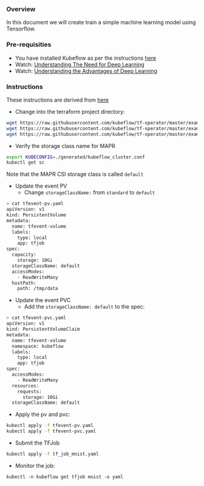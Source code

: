 ### Overview

In this document we will create train a simple machine learning model using Tensorflow.

### Pre-requisities

- You have installed Kubeflow as per the instructions [here](../README-KUBEFLOW.md)
- Watch: [Understanding The Need for Deep Learning](https://www.youtube.com/watch?v=emTjHdAzwEs)
- Watch: [Understanding the Advantages of Deep Learning](https://www.youtube.com/watch?v=xU_bm9PhTAs)

### Instructions

These instructions are derived from [here](https://www.kubeflow.org/docs/components/training/tftraining/#running-the-mnist-example)

- Change into the terraform project directory:

```bash
wget https://raw.githubusercontent.com/kubeflow/tf-operator/master/examples/v1/mnist_with_summaries/tfevent-volume/tfevent-pv.yaml
wget https://raw.githubusercontent.com/kubeflow/tf-operator/master/examples/v1/mnist_with_summaries/tfevent-volume/tfevent-pvc.yaml
wget https://raw.githubusercontent.com/kubeflow/tf-operator/master/examples/v1/mnist_with_summaries/tf_job_mnist.yaml
```

- Verify the storage class name for MAPR

```bash
export KUBECONFIG=./generated/kubeflow_cluster.conf
kubectl get sc
```

Note that the MAPR CSI storage class is called `default`

- Update the event PV
  - Change `storageClassName:` from `standard` to `default`

```bash
> cat tfevent-pv.yaml
apiVersion: v1
kind: PersistentVolume
metadata:
  name: tfevent-volume
  labels:
    type: local
    app: tfjob
spec:
  capacity:
    storage: 10Gi
  storageClassName: default
  accessModes:
    - ReadWriteMany
  hostPath:
    path: /tmp/data
```
- Update the event PVC
  - Add the `storageClassName: default` to the spec:
  
```bash
> cat tfevent-pvc.yaml
apiVersion: v1
kind: PersistentVolumeClaim
metadata:
  name: tfevent-volume
  namespace: kubeflow
  labels:
    type: local
    app: tfjob
spec:
  accessModes:
    - ReadWriteMany
  resources:
    requests:
      storage: 10Gi
  storageClassName: default
```
- Apply the pv and pvc:

```bash
kubectl apply -f tfevent-pv.yaml
kubectl apply -f tfevent-pvc.yaml
```

- Submit the TFJob

```bash
kubectl apply -f tf_job_mnist.yaml
```

- Monitor the job:

```
kubectl -n kubeflow get tfjob mnist -o yaml
```

